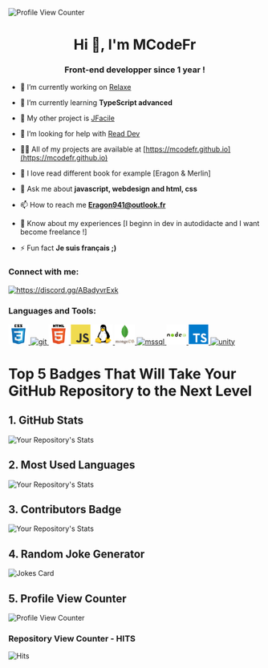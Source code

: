 ![Profile View Counter](https://komarev.com/ghpvc/?username=Your_GitHub_Username)
<h1 align="center">Hi 👋, I'm MCodeFr</h1>
<h3 align="center">Front-end developper since 1 year !</h3>

- 🔭 I’m currently working on [Relaxe](https://relaxe.go.yj.fr)

- 🌱 I’m currently learning **TypeScript advanced**

- 👯 My other project is [JFacile](https://www.npmjs.com/package/jfacile)

- 🤝 I’m looking for help with [Read Dev](https://github.com/Eragon941/Read-Dev)

- 👨‍💻 All of my projects are available at [https://mcodefr.github.io](https://mcodefr.github.io)

- 📝 I love read different book for example [Eragon & Merlin]

- 💬 Ask me about **javascript, webdesign and html, css**

- 📫 How to reach me **Eragon941@outlook.fr**

- 📄 Know about my experiences [I beginn in dev in autodidacte and I want become freelance !]

- ⚡ Fun fact **Je suis français ;)**

<h3 align="left">Connect with me:</h3>
<p align="left">
<a href="https://discord.gg/https://discord.gg/ABadyvrExk" target="blank"><img align="center" src="https://raw.githubusercontent.com/rahuldkjain/github-profile-readme-generator/master/src/images/icons/Social/discord.svg" alt="https://discord.gg/ABadyvrExk" height="30" width="40" /></a>
</p>

<h3 align="left">Languages and Tools:</h3>
<p align="left"> <a href="https://www.w3schools.com/css/" target="_blank" rel="noreferrer"> <img src="https://raw.githubusercontent.com/devicons/devicon/master/icons/css3/css3-original-wordmark.svg" alt="css3" width="40" height="40"/> </a> <a href="https://git-scm.com/" target="_blank" rel="noreferrer"> <img src="https://www.vectorlogo.zone/logos/git-scm/git-scm-icon.svg" alt="git" width="40" height="40"/> </a> <a href="https://www.w3.org/html/" target="_blank" rel="noreferrer"> <img src="https://raw.githubusercontent.com/devicons/devicon/master/icons/html5/html5-original-wordmark.svg" alt="html5" width="40" height="40"/> </a> <a href="https://developer.mozilla.org/en-US/docs/Web/JavaScript" target="_blank" rel="noreferrer"> <img src="https://raw.githubusercontent.com/devicons/devicon/master/icons/javascript/javascript-original.svg" alt="javascript" width="40" height="40"/> </a> <a href="https://www.linux.org/" target="_blank" rel="noreferrer"> <img src="https://raw.githubusercontent.com/devicons/devicon/master/icons/linux/linux-original.svg" alt="linux" width="40" height="40"/> </a> <a href="https://www.mongodb.com/" target="_blank" rel="noreferrer"> <img src="https://raw.githubusercontent.com/devicons/devicon/master/icons/mongodb/mongodb-original-wordmark.svg" alt="mongodb" width="40" height="40"/> </a> <a href="https://www.microsoft.com/en-us/sql-server" target="_blank" rel="noreferrer"> <img src="https://www.svgrepo.com/show/303229/microsoft-sql-server-logo.svg" alt="mssql" width="40" height="40"/> </a> <a href="https://nodejs.org" target="_blank" rel="noreferrer"> <img src="https://raw.githubusercontent.com/devicons/devicon/master/icons/nodejs/nodejs-original-wordmark.svg" alt="nodejs" width="40" height="40"/> </a> <a href="https://www.typescriptlang.org/" target="_blank" rel="noreferrer"> <img src="https://raw.githubusercontent.com/devicons/devicon/master/icons/typescript/typescript-original.svg" alt="typescript" width="40" height="40"/> </a> <a href="https://unity.com/" target="_blank" rel="noreferrer"> <img src="https://www.vectorlogo.zone/logos/unity3d/unity3d-icon.svg" alt="unity" width="40" height="40"/> </a> </p>

 # Top 5 Badges That Will Take Your GitHub Repository to the Next Level
 ## 1. GitHub Stats
 ![Your Repository's Stats](https://github-readme-stats.vercel.app/api?username=Tanu-N-Prabhu&show_icons=true)
 ## 2. Most Used Languages
 ![Your Repository's Stats](https://github-readme-stats.vercel.app/api/top-langs/?username=Tanu-N-Prabhu&theme=blue-green)
 ## 3. Contributors Badge
 ![Your Repository's Stats](https://contrib.rocks/image?repo=Tanu-N-Prabhu/Python)
 ## 4. Random Joke Generator
 ![Jokes Card](https://readme-jokes.vercel.app/api)
 ## 5. Profile View Counter
 ![Profile View Counter](https://komarev.com/ghpvc/?username=Tanu-N-Prabhu)
 ### Repository View Counter - HITS
 ![Hits](https://hitcounter.pythonanywhere.com/count/tag.svg?url=https://github.com/Tanu-N-Prabhu/Python)
